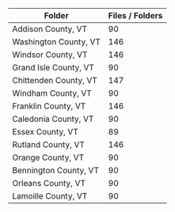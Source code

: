 | Folder                |   Files / Folders |
|-----------------------|-------------------|
| Addison County, VT    |                90 |
| Washington County, VT |               146 |
| Windsor County, VT    |               146 |
| Grand Isle County, VT |                90 |
| Chittenden County, VT |               147 |
| Windham County, VT    |                90 |
| Franklin County, VT   |               146 |
| Caledonia County, VT  |                90 |
| Essex County, VT      |                89 |
| Rutland County, VT    |               146 |
| Orange County, VT     |                90 |
| Bennington County, VT |                90 |
| Orleans County, VT    |                90 |
| Lamoille County, VT   |                90 |